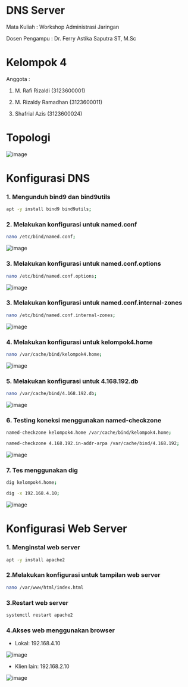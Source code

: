 # DNS Server 

Mata Kuliah : Workshop Administrasi Jaringan

Dosen Pengampu : Dr. Ferry Astika Saputra ST, M.Sc

# Kelompok 4

Anggota :

1. M. Rafi Rizaldi (3123600001)

2. M. Rizaldy Ramadhan (3123600011)

3. Shafrial Azis (3123600024)

# Topologi

![image](https://github.com/user-attachments/assets/2f36d468-5c75-4052-bb5a-5330d7ab00e2)

# Konfigurasi DNS
### 1. Mengunduh bind9 dan bind9utils 

```bash
apt -y install bind9 bind9utils;
```
### 2. Melakukan konfigurasi untuk named.conf 

```bash
nano /etc/bind/named.conf;
```
![image](https://github.com/user-attachments/assets/5b62288c-78c4-47cc-a049-5eed73e6d70e)

### 3. Melakukan konfigurasi untuk named.conf.options 

```bash
nano /etc/bind/named.conf.options;
```
![image](https://github.com/user-attachments/assets/5b62288c-78c4-47cc-a049-5eed73e6d70e)

### 3. Melakukan konfigurasi untuk named.conf.internal-zones 

```bash
nano /etc/bind/named.conf.internal-zones;
```
![image](https://github.com/user-attachments/assets/5b62288c-78c4-47cc-a049-5eed73e6d70e)
### 4. Melakukan konfigurasi untuk kelompok4.home 

```bash
nano /var/cache/bind/kelompok4.home;
```
![image](https://github.com/user-attachments/assets/5b62288c-78c4-47cc-a049-5eed73e6d70e)
### 5. Melakukan konfigurasi untuk 4.168.192.db 

```bash
nano /var/cache/bind/4.168.192.db;
```
![image](https://github.com/user-attachments/assets/5b62288c-78c4-47cc-a049-5eed73e6d70e)

### 6. Testing koneksi menggunakan named-checkzone 

```bash
named-checkzone kelompok4.home /var/cache/bind/kelompok4.home;
```
```bash
named-checkzone 4.168.192.in-addr-arpa /var/cache/bind/4.168.192;
```
![image](https://github.com/user-attachments/assets/5b62288c-78c4-47cc-a049-5eed73e6d70e)

### 7. Tes menggunakan dig 

```bash
dig kelompok4.home;
```
```bash
dig -x 192.168.4.10;
```
![image](https://github.com/user-attachments/assets/5b62288c-78c4-47cc-a049-5eed73e6d70e)

# Konfigurasi Web Server

### 1. Menginstal web server 

```bash
apt -y install apache2
```
### 2.Melakukan konfigurasi untuk tampilan web server 
```bash
nano /var/www/html/index.html
```
### 3.Restart web server

```bash
systemctl restart apache2
```
### 4.Akses web menggunakan browser
 - Lokal: 192.168.4.10

![image](https://github.com/user-attachments/assets/0fbeb090-397f-4c17-9b28-74ec9e16f004)

 - Klien lain: 192.168.2.10

![image](https://github.com/user-attachments/assets/615487c2-5cb6-40c3-808b-3616e847c557)
